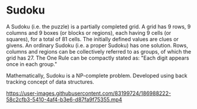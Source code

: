# Sudoku
A Sudoku (i.e. the puzzle) is a partially completed grid. A grid has 9 rows, 9 columns and 9 boxes (or blocks or regions), each having 9 cells (or squares), for a total of 81 cells. The initially defined values are clues or givens. An ordinary Sudoku (i.e. a proper Sudoku) has one solution. Rows, columns and regions can be collectively referred to as groups, of which the grid has 27. The One Rule can be compactly stated as: "Each digit appears once in each group."

Mathematically, Sudoku is a NP-complete problem. Developed using back tracking concept of data structures.

https://user-images.githubusercontent.com/83199724/186988222-58c2cfb3-5410-4af4-b3e6-d87fa9f75355.mp4
